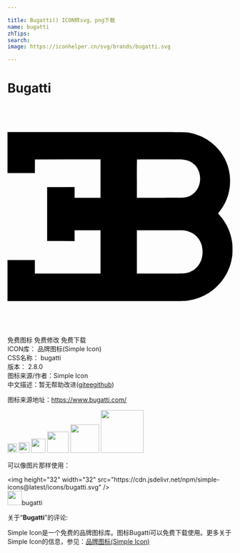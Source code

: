 ```yaml
---

title: Bugatti() ICON转svg、png下载
name: bugatti
zhTips: 
search: 
image: https://iconhelper.cn/svg/brands/bugatti.svg

---
```


# Bugatti  <small style="font-size: 60%;font-weight: 100"></small>

<div id="svg" class="svg-wrap">
<svg role="img" viewBox="0 0 24 24" xmlns="http://www.w3.org/2000/svg"><title>Bugatti icon</title><path d="M0 5.168v2.194h2.92l.004-.73.006-.73 3.498-.005 3.496-.004v4.103H7.157V8.851l-1.464.004-1.466.006v5.744l1.466.006 1.464.004V13.47h2.767v4.618H2.92v-1.45H0v4.39h9.31c6.06 0 9.405-.008 9.584-.02a5.482 5.482 0 0 0 3.73-1.842 5.567 5.567 0 0 0 1.341-2.904c.048-.325.046-1.184-.002-1.504a5.537 5.537 0 0 0-1.36-2.922 1.478 1.478 0 0 1-.14-.17c0-.008.054-.08.12-.16a5.255 5.255 0 0 0 1.13-2.693 6.9 6.9 0 0 0 .01-1.122 5.297 5.297 0 0 0-1.172-2.81 5.328 5.328 0 0 0-1.884-1.443 5.297 5.297 0 0 0-1.2-.38c-.515-.09-.038-.085-10.052-.085H0zm18.656.744c.557.044.958.214 1.305.555.536.529.73 1.414.475 2.193a1.933 1.933 0 0 1-.494.794 1.884 1.884 0 0 1-1.055.513c-.147.025-.561.03-2.63.03h-2.458v-2.04c0-1.121.005-2.045.013-2.05.02-.022 4.569-.016 4.844.005zm.267 7.586c1.078.174 1.807.977 1.876 2.065.057.888-.246 1.613-.87 2.088-.159.12-.5.288-.691.342-.35.095-.342.095-2.977.095h-2.462V13.47h2.477c2.082 0 2.502.003 2.647.028Z"/></svg>
</div>
<detail full-name='bugatti'></detail>

<div class="detail-page">
<p>
<span><span class="badge-success badge">免费图标</span> <span class="badge-success badge">免费修改</span>  <span class="badge-success badge">免费下载</span> </span>
<br/>
<span>
ICON库：
<span class="badge-secondary badge">品牌图标(Simple Icon)</span> 
</span>
<br/>
<span>
CSS名称：
<span class="badge-secondary badge">bugatti</span> 
</span>

<br/>
<span>
版本：
<span class="badge-secondary badge">2.8.0</span> 
</span>
<br/>
<span>图标来源/作者：<span class="badge-light badge">Simple Icon</span></span> 
<br/>
<span class="zh-detail">中文描述：暂无<span class="help-link"><span>帮助改进</span>(<a href="https://gitee.com/liuwave/icon-helper/edit/master/json/brands/bugatti.json" target="_blank" rel="noopener noreferrer">gitee</a><a href="https://github.com/liuwave/icon-helper/edit/master/json/brands/bugatti.json" target="_blank" rel="noopener noreferrer">github</a></span>)</span><br/>
</p>
</div><div class="description description alert alert-light"><p>图标来源地址：<a href="https://www.bugatti.com/" target="_blank" rel="noopener noreferrer">https://www.bugatti.com/</a></p></div>
<div class="alert alert-dark">
<img height="21" width="21" src="https://cdn.jsdelivr.net/npm/simple-icons@latest/icons/bugatti.svg" />
<img height="24" width="24" src="https://cdn.jsdelivr.net/npm/simple-icons@latest/icons/bugatti.svg" />
<img height="32" width="32" src="https://cdn.jsdelivr.net/npm/simple-icons@latest/icons/bugatti.svg" />
<img height="48" width="48" src="https://cdn.jsdelivr.net/npm/simple-icons@latest/icons/bugatti.svg" />
<img height="64" width="64" src="https://cdn.jsdelivr.net/npm/simple-icons@latest/icons/bugatti.svg" />
<img height="96" width="96" src="https://cdn.jsdelivr.net/npm/simple-icons@latest/icons/bugatti.svg" />

</div>
<div>
  <p>可以像图片那样使用：    
  </p>
  <div class="alert alert-primary" style="font-size: 14px">
    &lt;img height="32" width="32" src="https://cdn.jsdelivr.net/npm/simple-icons@latest/icons/bugatti.svg" /&gt;
    <copy-btn content='<img height="32" width="32" src="https://cdn.jsdelivr.net/npm/simple-icons@latest/icons/bugatti.svg" />'></copy-btn>
  </div>
  <div class="alert alert-secondary">
    <img height="32" width="32" src="https://cdn.jsdelivr.net/npm/simple-icons@latest/icons/bugatti.svg" />bugatti
    <copy-btn content="bugatti" btn-title="复制图标名称"></copy-btn>
  </div>
</div>
<div class="icon-detail__container">
<p>关于“<b>Bugatti</b>”的评论:</p>
</div>
<Vssue title="关于“Bugatti”的评论" />
<div><p>Simple Icon是一个免费的品牌图标库。图标Bugatti可以免费下载使用。更多关于  Simple Icon的信息，参见：<a target="_blank" href="https://iconhelper.cn/brands.html">品牌图标(Simple Icon)</a>
</p></div>
